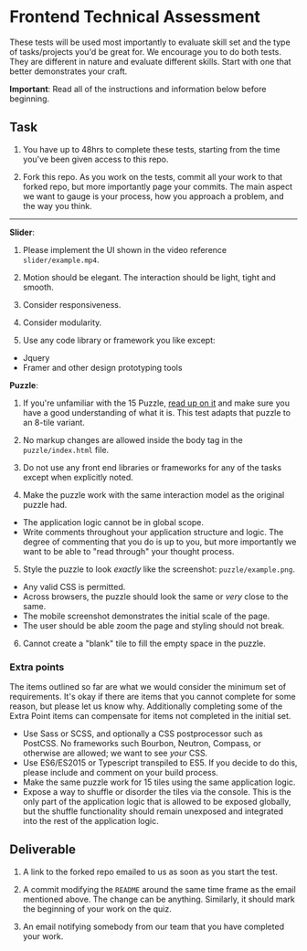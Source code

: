 
# Frontend Technical Assessment

These tests will be used most importantly to evaluate skill set and the type of tasks/projects you'd be great for. We encourage you to do both tests. They are different in nature and evaluate different skills. Start with one that better demonstrates your craft.

**Important**: Read all of the instructions and information below before beginning.

## Task

1. You have up to 48hrs to complete these tests, starting from the time you've been given access to this repo.

2. Fork this repo. As you work on the tests, commit all your work to that forked repo, but more importantly page your commits. The main aspect we want to gauge is your process, how you approach a problem, and the way you think.

---

**Slider**:

1. Please implement the UI shown in the video reference `slider/example.mp4`.

2. Motion should be elegant. The interaction should be light, tight and smooth.

3. Consider responsiveness.

4. Consider modularity.

5. Use any code library or framework you like except:
* Jquery
* Framer and other design prototyping tools

**Puzzle**:

1. If you're unfamiliar with the 15 Puzzle, [read up on it](https://en.wikipedia.org/wiki/15_puzzle) and make sure you have a good understanding of what it is. This test adapts that puzzle to an 8-tile variant.

2. No markup changes are allowed inside the body tag in the `puzzle/index.html` file.

3. Do not use any front end libraries or frameworks for any of the tasks except when explicitly noted.

4. Make the puzzle work with the same interaction model as the original puzzle had.
* The application logic cannot be in global scope.
* Write comments throughout your application structure and logic. The degree of commenting that you do is up to you, but more importantly we want to be able to "read through" your thought process.

5. Style the puzzle to look *exactly* like the screenshot: `puzzle/example.png`.
* Any valid CSS is permitted.
* Across browsers, the puzzle should look the same or *very* close to the same.
* The mobile screenshot demonstrates the initial scale of the page.
* The user should be able zoom the page and styling should not break.

6. Cannot create a "blank" tile to fill the empty space in the puzzle.

### Extra points

The items outlined so far are what we would consider the minimum set of requirements. It's okay if there are items that you cannot complete for some reason, but please let us know why. Additionally completing some of the Extra Point items can compensate for items not completed in the initial set.

* Use Sass or SCSS, and optionally a CSS postprocessor such as PostCSS. No frameworks such Bourbon, Neutron, Compass, or otherwise are allowed; we want to see *your* CSS.
* Use ES6/ES2015 or Typescript transpiled to ES5. If you decide to do this, please include and comment on your build process.
* Make the same puzzle work for 15 tiles using the same application logic.
* Expose a way to shuffle or disorder the tiles via the console. This is the only part of the application logic that is allowed to be exposed globally, but the shuffle functionality should remain unexposed and integrated into the rest of the application logic.

## Deliverable

1. A link to the forked repo emailed to us as soon as you start the test.

2. A commit modifying the `README` around the same time frame as the email mentioned above. The change can be anything. Similarly, it should mark the beginning of your work on the quiz.

3. An email notifying somebody from our team that you have completed your work.
